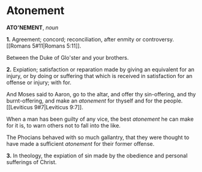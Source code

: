 # Atonement

**ATO'NEMENT**, _noun_

**1.** Agreement; concord; reconciliation, after enmity or controversy. [[Romans 5#11|Romans 5:11]].

Between the Duke of Glo'ster and your brothers.

**2.** Expiation; satisfaction or reparation made by giving an equivalent for an injury, or by doing or suffering that which is received in satisfaction for an offense or injury; with for.

And Moses said to Aaron, go to the altar, and offer thy sin-offering, and thy burnt-offering, and make an _atonement_ for thyself and for the people. [[Leviticus 9#7|Leviticus 9:7]].

When a man has been guilty of any vice, the best _atonement_ he can make for it is, to warn others not to fall into the like.

The Phocians behaved with so much gallantry, that they were thought to have made a sufficient _atonement_ for their former offense.

**3.** In theology, the expiation of sin made by the obedience and personal sufferings of Christ.